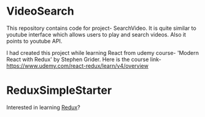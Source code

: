 # VideoSearch
This repository contains code for project- SearchVideo. It is quite similar to youtube interface which allows users to play and search videos. Also it points to youtube API.

I had created this project while learning React from udemy course- 'Modern React with Redux' by Stephen Grider. Here is the course link-
https://www.udemy.com/react-redux/learn/v4/overview

# ReduxSimpleStarter

Interested in learning [Redux](https://www.udemy.com/react-redux/)?

